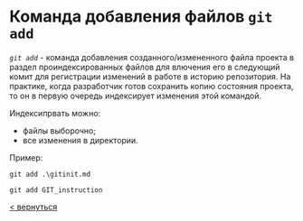 # **Команда добавления файлов `git add`**
_`git add`_ - команда добавления созданного/измененного файла проекта в раздел проиндексированных файлов для влючения его в следующий комит для регистрации изменений в работе в историю репозитория. На практике, когда разработчик готов сохранить копию состояния проекта, то он в первую очередь индексирует изменения этой командой.

Индексипрвать можно:
* файлы выборочно;
* все изменения в директории.

Пример:

~~~
git add .\gitinit.md 
~~~
~~~
git add GIT_instruction 
~~~

[< вернуться](./readme.md)